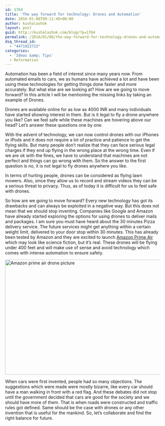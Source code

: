 ```yaml
---
id: 1764
title: 'The way forward for technology: Drones and Automation'
date: 2016-01-08T09:11:49+00:00
author: kushalashok
layout: post
guid: http://kushalashok.com/blog/?p=1764
permalink: /2016/01/08/the-way-forward-for-technology-drones-and-automation/
dsq_thread_id:
  - "4471922713"
categories:
  - 'Ideas &amp; Tips'
  - Reformation
---
```

Automation has been a field of interest since many years now. From automated emails to cars, we as humans have achieved a lot and have been using these technologies for getting things done faster and more accurately. But what else are we looking at? How are we going to move forward? In this article I will be mentioning the missing links by taking an example of Drones.
  
Drones are available online for as low as 4000 INR and many individuals have started showing interest in them. But is it legal to fly a drone anywhere you like? Can we feel safe while these machines are hovering above our head? Let’s answer these questions one by one.
  
With the advent of technology, we can now control drones with our iPhones or iPods and it does not require a lot of practice and patience to get the flying skills. But many people don’t realize that they can face serious legal charges if they end up flying in the wrong place at the wrong time. Even if we are ok with the fines, we have to understand that machines are not perfect and things can go wrong with them. So the answer to the first question is no, it is not legal to fly drones anywhere you like.
  
In terms of hurting people, drones can be considered as flying lawn mowers. Also, since they allow us to record and stream videos they can be a serious threat to privacy. Thus, as of today it is difficult for us to feel safe with drones.
  
So how are we going to move forward? Every new technology has got its drawbacks and can always be exploited in a negative way. But this does not mean that we should stop inventing. Companies like Google and Amazon have already started exploring the options for using drones to deliver mails and packages. I am sure you must have heard about the 30 minutes Pizza delivery service. The future services might get anything within a certain weight limit, delivered to your door stop within 30 minutes. This has already been tested by Amazon and they are excited to launch <a title="A future delivery system from Amazon designed to safely get packages to customers in 30 minutes" href="http://www.amazon.com/b?node=8037720011" target="_blank">Amazon Prime Air </a>which may look like science fiction, but it’s real. These drones will be flying under 400 feet and will make use of sense and avoid technology which comes with intense automation to ensure safety.

[<img class="aligncenter size-large wp-image-1765" src="http://34.229.211.245/wp-content/uploads/2016/01/prime_air-1024x557.jpg" alt="Amazon prime air drone picture" width="687" height="374" srcset="http://blog.kushalashok.com/wp-content/uploads/2016/01/prime_air-1024x557.jpg 1024w, http://blog.kushalashok.com/wp-content/uploads/2016/01/prime_air-300x163.jpg 300w, http://blog.kushalashok.com/wp-content/uploads/2016/01/prime_air-768x418.jpg 768w" sizes="(max-width: 687px) 100vw, 687px" />](http://www.amazon.com/b?node=8037720011)
  
When cars were first invented, people had so many objections. The suggestions which were made were mostly bizarre, like every car should have a man walking in front with a red flag. And these debates did not stop until the government decided that cars are good for the society and we should have more of them. That is when roads were constructed and traffic rules got defined. Same should be the case with drones or any other invention that is useful for the mankind. So, let’s collaborate and find the right balance for future.